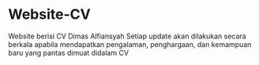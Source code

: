 # Website-CV
Website berisi CV Dimas Alfiansyah
Setiap update akan dilakukan secara berkala apabila mendapatkan pengalaman, penghargaan, dan kemampuan baru yang pantas dimuat didalam CV
